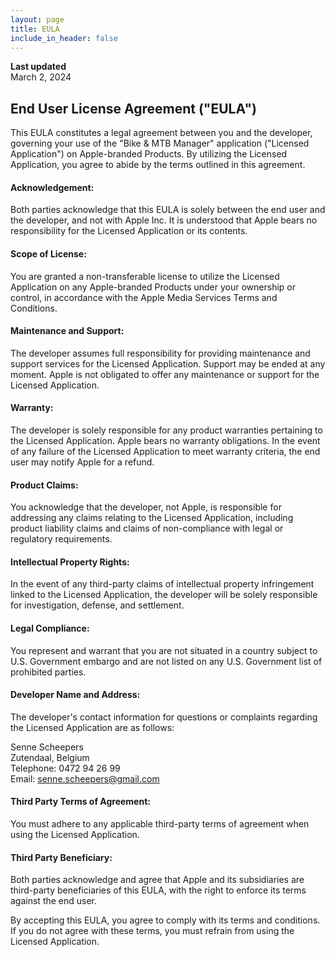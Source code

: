 ```yaml
---
layout: page
title: EULA
include_in_header: false
---
```


**Last updated**  
March 2, 2024

## End User License Agreement ("EULA")

This EULA constitutes a legal agreement between you and the developer, governing your use of the "Bike & MTB Manager" application ("Licensed Application") on Apple-branded Products. By utilizing the Licensed Application, you agree to abide by the terms outlined in this agreement.

#### Acknowledgement:  
Both parties acknowledge that this EULA is solely between the end user and the developer, and not with Apple Inc. It is understood that Apple bears no responsibility for the Licensed Application or its contents.

#### Scope of License:  
You are granted a non-transferable license to utilize the Licensed Application on any Apple-branded Products under your ownership or control, in accordance with the Apple Media Services Terms and Conditions.

#### Maintenance and Support:  
The developer assumes full responsibility for providing maintenance and support services for the Licensed Application. Support may be ended at any moment. Apple is not obligated to offer any maintenance or support for the Licensed Application.

#### Warranty:  
The developer is solely responsible for any product warranties pertaining to the Licensed Application. Apple bears no warranty obligations. In the event of any failure of the Licensed Application to meet warranty criteria, the end user may notify Apple for a refund.

#### Product Claims:  
You acknowledge that the developer, not Apple, is responsible for addressing any claims relating to the Licensed Application, including product liability claims and claims of non-compliance with legal or regulatory requirements.

#### Intellectual Property Rights:  
In the event of any third-party claims of intellectual property infringement linked to the Licensed Application, the developer will be solely responsible for investigation, defense, and settlement.

#### Legal Compliance:  
You represent and warrant that you are not situated in a country subject to U.S. Government embargo and are not listed on any U.S. Government list of prohibited parties.

#### Developer Name and Address:  
The developer's contact information for questions or complaints regarding the Licensed Application are as follows:

Senne Scheepers  
Zutendaal, Belgium  
Telephone: 0472 94 26 99  
Email: senne.scheepers@gmail.com

#### Third Party Terms of Agreement:  
You must adhere to any applicable third-party terms of agreement when using the Licensed Application.

#### Third Party Beneficiary:  
Both parties acknowledge and agree that Apple and its subsidiaries are third-party beneficiaries of this EULA, with the right to enforce its terms against the end user.

By accepting this EULA, you agree to comply with its terms and conditions. If you do not agree with these terms, you must refrain from using the Licensed Application.
